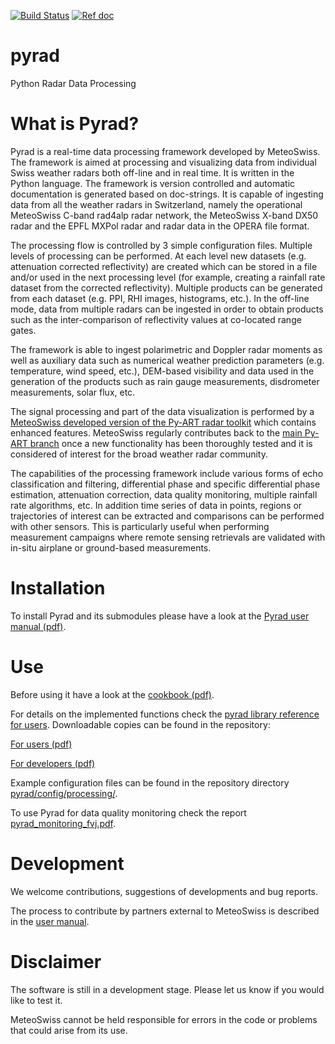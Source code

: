 [![Build Status](https://travis-ci.org/meteoswiss-mdr/pyrad.svg?branch=master)](https://travis-ci.org/meteoswiss-mdr/pyrad)
[![Ref doc](https://img.shields.io/badge/docs-users-4088b8.svg)](https://meteoswiss-mdr.github.io/pyrad/)

# pyrad
Python Radar Data Processing

# What is Pyrad?
Pyrad is a real-time data processing framework developed by MeteoSwiss. The framework is
aimed at processing and visualizing data from individual Swiss weather radars both off-line and in
real time. It is written in the Python language. The framework is version controlled and automatic
documentation is generated based on doc-strings. It is capable of ingesting data from all the
weather radars in Switzerland, namely the operational MeteoSwiss C-band rad4alp radar network,
the MeteoSwiss X-band DX50 radar and the EPFL MXPol radar and radar data in the OPERA file format.

The processing flow is controlled by 3 simple configuration files. Multiple levels of processing can
be performed. At each level new datasets (e.g. attenuation corrected reflectivity) are created which
can be stored in a file and/or used in the next processing level (for example, creating a rainfall rate
dataset from the corrected reflectivity). Multiple products can be generated from each dataset (e.g.
PPI, RHI images, histograms, etc.). In the off-line mode, data from multiple radars can be ingested
in order to obtain products such as the inter-comparison of reflectivity values at co-located range
gates.

The framework is able to ingest polarimetric and Doppler radar moments as well as auxiliary data
such as numerical weather prediction parameters (e.g. temperature, wind speed, etc.), DEM-based
visibility and data used in the generation of the products such as rain gauge measurements,
disdrometer measurements, solar flux, etc.

The signal processing and part of the data visualization is performed by a [MeteoSwiss developed version of the Py-ART radar toolkit](https://github.com/meteoswiss-mdr/pyart) which contains enhanced features. MeteoSwiss regularly contributes back to the [main Py-ART branch](https://github.com/ARM-DOE/pyart) once a new functionality has been thoroughly tested and it is considered of interest for the broad weather radar community.

The capabilities of the processing framework include various forms of echo classification and
filtering, differential phase and specific differential phase estimation, attenuation correction, data
quality monitoring, multiple rainfall rate algorithms, etc. In addition time series of data in points,
regions or trajectories of interest can be extracted and comparisons can be performed with other
sensors. This is particularly useful when performing measurement campaigns where remote
sensing retrievals are validated with in-situ airplane or ground-based measurements.

# Installation
To install Pyrad and its submodules please have a look at the [Pyrad user manual (pdf)](./doc/pyrad_user_manual.pdf).

# Use
Before using it have a look at the [cookbook (pdf)](./doc/pyrad-framework-cookbook/DataProcessing.pdf).

For details on the implemented functions check the [pyrad library reference for users](https://meteoswiss-mdr.github.io/pyrad/). Downloadable copies can be found in the repository: 

[For users (pdf)](./doc/pyrad_library_reference_users.pdf)

[For developers (pdf)](./doc/pyrad_library_reference_dev.pdf)


Example configuration files can be found in the repository directory [pyrad/config/processing/](./config/processing).

To use Pyrad for data quality monitoring check the report [pyrad_monitoring_fvj.pdf](./doc/pyrad_monitoring_fvj.pdf).

# Development
We welcome contributions, suggestions of developments and bug reports.

The process to contribute by partners external to MeteoSwiss is described in the [user manual](./doc/pyrad_user_manual.pdf).

# Disclaimer
The software is still in a development stage. Please let us know if you would like to test it.

MeteoSwiss cannot be held responsible for errors in the code or problems that could arise from its use.

